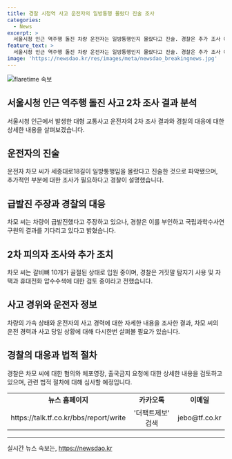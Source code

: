 ```yaml
---
title: 경찰 시청역 사고 운전자의 일방통행 몰랐다 진술 조사
categories:
  - News
excerpt: >
  서울시청 인근 역주행 돌진 차량 운전자는 일방통행인지 몰랐다고 진술. 경찰은 추가 조사 예정이며, 운전자는 계속 차량 급발진 주장. 이번 사고로 9명 사망, 5명 부상. 차량은 호텔 주차장 출구부터 가속, 역주행 확인. 베테랑 기사였던 운전자는 과실치사상 혐의로 입건됐으나 체포영장 기각. 추가 조사 결과를 기다리는 중. (150자)
feature_text: >
  서울시청 인근 역주행 돌진 차량 운전자는 일방통행인지 몰랐다고 진술. 경찰은 추가 조사 예정이며, 운전자는 계속 차량 급발진 주장. 이번 사고로 9명 사망, 5명 부상. 차량은 호텔 주차장 출구부터 가속, 역주행 확인. 베테랑 기사였던 운전자는 과실치사상 혐의로 입건됐으나 체포영장 기각. 추가 조사 결과를 기다리는 중. (150자)
image: 'https://newsdao.kr/res/images/meta/newsdao_breakingnews.jpg'
---
```


<p><img src="https://newsdao.kr/res/images/meta/newsdao_breakingnews.jpg" alt="flaretime 속보" /></p>

<h2 data-ke-size="size26">서울시청 인근 역주행 돌진 사고 2차 조사 결과 분석</h2>

<p data-ke-size="size16">서울시청 인근에서 발생한 대형 교통사고 운전자의 2차 조사 결과와 경찰의 대응에 대한 상세한 내용을 살펴보겠습니다.</p>

<h2 data-ke-size="size24">운전자의 진술</h2>

<p data-ke-size="size16">운전자 차모 씨가 세종대로18길이 일방통행임을 몰랐다고 진술한 것으로 파악됐으며, 추가적인 부분에 대한 조사가 필요하다고 경찰이 설명했습니다.</p>

<h2 data-ke-size="size24">급발진 주장과 경찰의 대응</h2>

<p data-ke-size="size16">차모 씨는 차량이 급발진했다고 주장하고 있으나, 경찰은 이를 부인하고 국립과학수사연구원의 결과를 기다리고 있다고 밝혔습니다.</p>

<h2 data-ke-size="size24">2차 피의자 조사와 추가 조치</h2>

<p data-ke-size="size16">차모 씨는 갈비뼈 10개가 골절된 상태로 입원 중이며, 경찰은 거짓말 탐지기 사용 및 자택과 휴대전화 압수수색에 대한 검토 중이라고 전했습니다.</p>

<h2 data-ke-size="size24">사고 경위와 운전자 정보</h2>

<p data-ke-size="size16">차량의 가속 상태와 운전자의 사고 경력에 대한 자세한 내용을 조사한 결과, 차모 씨의 운전 경력과 사고 당일 상황에 대해 다시한번 살펴볼 필요가 있습니다.</p>

<h2 data-ke-size="size24">경찰의 대응과 법적 절차</h2>

<p data-ke-size="size16">경찰은 차모 씨에 대한 혐의와 체포영장, 출국금지 요청에 대한 상세한 내용을 검토하고 있으며, 관련 법적 절차에 대해 심사할 예정입니다.</p>

<table>
    <tbody>
        <tr>
            <td style="text-align: center; height: 17px;"><b>뉴스 홈페이지</b></td>
            <td style="text-align: center; height: 17px;"><b>카카오톡</b></td>
            <td style="text-align: center; height: 17px;"><b>이메일</b></td>
        </tr>
        <tr>
            <td style="text-align: center; height: 17px;">https://talk.tf.co.kr/bbs/report/write</td>
            <td style="text-align: center; height: 17px;">'더팩트제보' 검색</td>
            <td style="text-align: center; height: 17px;">jebo@tf.co.kr</td>
        </tr>
    </tbody>
</table>

<hr>
실시간 뉴스 속보는, <a href="https://newsdao.kr" rel="dofollow">https://newsdao.kr</a>



